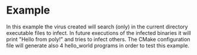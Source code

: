 # Example

In this example the virus created will search (only) in the current directory executable files to infect. In future executions of the infected binaries it will print "Hello from poly!" and tries to infect others. The CMake configuration file will generate also 4 hello_world programs in order to test this example.